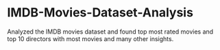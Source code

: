 # IMDB-Movies-Dataset-Analysis
Analyzed the IMDB movies dataset and found top most rated movies and top 10 directors with most movies and many other insights.
